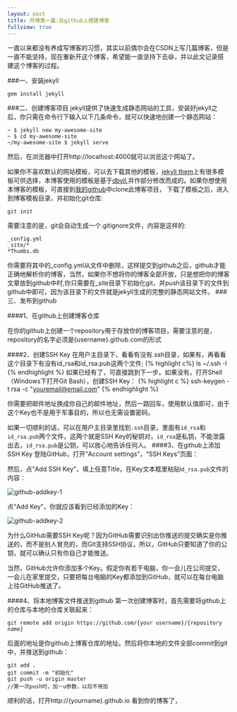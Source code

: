 ```yaml
---
layout: post
title: 开博第一篇:在github上搭建博客
fullview: true
---
```


一直以来都没有养成写博客的习惯，其实以前偶尔会在CSDN上写几篇博客，但是一直不能坚持，现在重新开这个博客，希望能一直坚持下去😄，并以此文记录搭建这个博客的过程。

###一、安装jekyll
```
gem install jekyll
```

###二、创建博客项目
jekyll提供了快速生成静态网站的工具，安装好jekyll之后，你只需在命令行下输入以下几条命令，就可以快速地创建一个静态网站：

```
~ $ jekyll new my-awesome-site
~ $ cd my-awesome-site
~/my-awesome-site $ jekyll serve
```
然后，在浏览器中打开http://localhost:4000就可以浏览这个网站了。

如果你不喜欢默认的网站模板，可以去下载其他的模板，[jekyll them](http://jekyllthemes.org)上有很多模板可供选择，本博客使用的模板是基于[dbyll](http://jekyllthemes.org/themes/dbyll/),并作部分修改而成的。如果你想使用本博客的模板，可直接到[我的github](https://github.com/zziking)中clone此博客项目，
下载了模板之后，进入到博客模板目录，并初始化git仓库:

```
git init
```
需要注意的是，git会自动生成一个.gitignore文件，内容是这样的:

```
_config.yml
_site/*
*Thumbs.db
```
你需要将其中的\_config.yml从文件中删除，这样提交到github之后，github才能正确地解析你的博客，当然，如果你不想将你的博客全部开放，只是想把你的博客文章放到github中时,你只需要在_site目录下初始化git，并push该目录下的文件到github中即可，因为该目录下的文件就是jekyll生成的完整的静态网站文件。
###三、发布到github

####1、在github上创建博客仓库

在你的github上创建一个repository用于存放你的博客项目，需要注意的是，repository的名字必须是{username}.github.com的形式

####2、创建SSH Key
在用户主目录下，看看有没有.ssh目录，如果有，再看看这个目录下有没有id_rsa和id_rsa.pub这两个文件;
{% highlight c%}
ls ~/.ssh -l
{% endhighlight %}
如果已经有了，可直接跳到下一步。如果没有，打开Shell（Windows下打开Git Bash），创建SSH Key：
{% highlight c %}
ssh-keygen -t rsa -c "youremail@email.com"
{% endhighlight %}

你需要把邮件地址换成你自己的邮件地址，然后一路回车，使用默认值即可，由于这个Key也不是用于军事目的，所以也无需设置密码。

如果一切顺利的话，可以在用户主目录里找到`.ssh`目录，里面有`id_rsa`和`id_rsa.pub`两个文件，这两个就是SSH Key的秘钥对，`id_rsa`是私钥，不能泄露出去，`id_rsa.pub`是公钥，可以放心地告诉任何人。
####3、在github上添加SSH Key
登陆GitHub，打开“Account settings”，“SSH Keys”页面：

然后，点“Add SSH Key”，填上任意Title，在Key文本框里粘贴i`d_rsa.pub`文件的内容：

![github-addkey-1](http://www.liaoxuefeng.com/files/attachments/001384908342205cc1234dfe1b541ff88b90b44b30360da000/0)

点“Add Key”，你就应该看到已经添加的Key：

![github-addkey-2](http://www.liaoxuefeng.com/files/attachments/0013849083502905a4caa2dc6984acd8e39aa5ae5ad6c83000/0)

为什么GitHub需要SSH Key呢？因为GitHub需要识别出你推送的提交确实是你推送的，而不是别人冒充的，而Git支持SSH协议，所以，GitHub只要知道了你的公钥，就可以确认只有你自己才能推送。

当然，GitHub允许你添加多个Key。假定你有若干电脑，你一会儿在公司提交，一会儿在家里提交，只要把每台电脑的Key都添加到GitHub，就可以在每台电脑上往GitHub推送了。

####4、将本地博客文件推送到github
第一次创建博客时，首先需要将github上的仓库与本地的仓库关联起来：

```
git remote add origin https://github.com/{your username}/{repository name}
```
后面的地址是你github上博客仓库的地址。然后将你本地的文件全部commit到git中，并推送到github：

```
git add .
git commit -m "初始化"
git push -u origin master 
//第一次push时，加－u参数，以后不用加
```
顺利的话，打开http://{yourname}.github.io 看到你的博客了，


